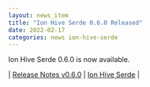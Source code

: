 ```yaml
---
layout: news_item
title: "Ion Hive Serde 0.6.0 Released"
date: 2022-02-17
categories: news ion-hive-serde
---
```


Ion Hive Serde 0.6.0 is now available.

| [Release Notes v0.6.0](https://github.com/amazon-ion/ion-hive-serde/releases/tag/v0.6.0) | [Ion Hive Serde](https://github.com/amazon-ion/ion-hive-serde) |

